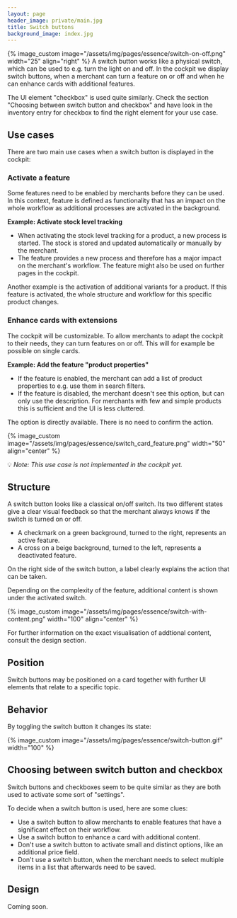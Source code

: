 ```yaml
---
layout: page
header_image: private/main.jpg
title: Switch buttons
background_image: index.jpg
---
```

{% image_custom image="/assets/img/pages/essence/switch-on-off.png" width="25" align="right" %}
A switch button works like a physical switch, which can be used to e.g. turn the light on and off.
In the cockpit we display switch buttons, when a merchant can turn a feature on or off and when he can enhance cards with additional features.

The UI element "checkbox" is used quite similarly. Check the section "Choosing between switch button and checkbox" and have look in the inventory entry for checkbox to find the right element for your use case.

## Use cases

There are two main use cases when a switch button is displayed in the cockpit:

### Activate a feature

Some features need to be enabled by merchants before they can be used. In this context, feature is defined as functionality that has an impact on the whole workflow as additional processes are activated in the background.

**Example: Activate stock level tracking**

* When activating the stock level tracking for a product, a new process is started. The stock is stored and updated automatically or manually by the merchant.
* The feature provides a new process and therefore has a major impact on the merchant's workflow. The feature might also be used on further pages in the cockpit.

Another example is the activation of additional variants for a product. If this feature is activated, the whole structure and workflow for this specific product changes.

### Enhance cards with extensions

The cockpit will be customizable. To allow merchants to adapt the cockpit to their needs, they can turn features on or off. This will for example be possible on single cards.

**Example: Add the feature "product properties"**

* If the feature is enabled, the merchant can add a list of product properties to e.g. use them in search filters.
* If the feature is disabled, the merchant doesn't see this option, but can only use the description. For merchants with few and simple products this is sufficient and the UI is less cluttered.

The option is directly available. There is no need to confirm the action.

{% image_custom image="/assets/img/pages/essence/switch_card_feature.png" width="50" align="center" %}

💡 _Note: This use case is not implemented in the cockpit yet._


## Structure

A switch button looks like a classical on/off switch.
Its two different states give a clear visual feedback so that the merchant always knows if the switch is turned on or off.

* A checkmark on a green background, turned to the right, represents an active feature.
* A cross on a beige background, turned to the left, represents a deactivated feature.

On the right side of the switch button, a label clearly explains the action that can be taken.

Depending on the complexity of the feature, additional content is shown under the activated switch.

{% image_custom image="/assets/img/pages/essence/switch-with-content.png" width="100" align="center" %}


For further information on the exact visualisation of addtional content, consult the design section.

## Position

Switch buttons may be positioned on a card together with further UI elements that relate to a specific topic.

## Behavior

By toggling the switch button it changes its state:

{% image_custom image="/assets/img/pages/essence/switch-button.gif" width="100" %}

## Choosing between switch button and checkbox

Switch buttons and checkboxes seem to be quite similar as they are both used to activate some sort of "settings".

To decide when a switch button is used, here are some clues:

* Use a switch button to allow merchants to enable features that have a significant effect on their workflow.
* Use a switch button to enhance a card with additional content.
* Don't use a switch button to activate small and distinct options, like an additional price field.
* Don't use a switch button, when the merchant needs to select multiple items in a list that afterwards need to be saved.


## Design

Coming soon.
